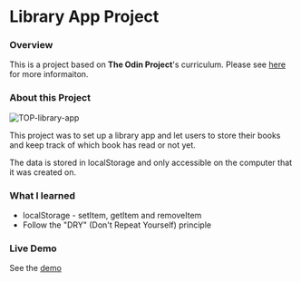 # Library App Project

### Overview

This is a project based on **The Odin Project**'s curriculum. Please see [here](https://www.theodinproject.com/paths/full-stack-javascript/courses/javascript/lessons/library) for more informaiton.

### About this Project

![TOP-library-app](https://user-images.githubusercontent.com/35031228/138728956-40a22229-4e63-4728-a0b4-80aa29479542.png)

This project was to set up a library app and let users to store their books and keep track of which book has read or not yet.

The data is stored in localStorage and only accessible on the computer that it was created on.

### What I learned

- localStorage - setItem, getItem and removeItem
- Follow the "DRY" (Don't Repeat Yourself) principle

### Live Demo

See the [demo](https://victoriacheng15.github.io/top-library/)
